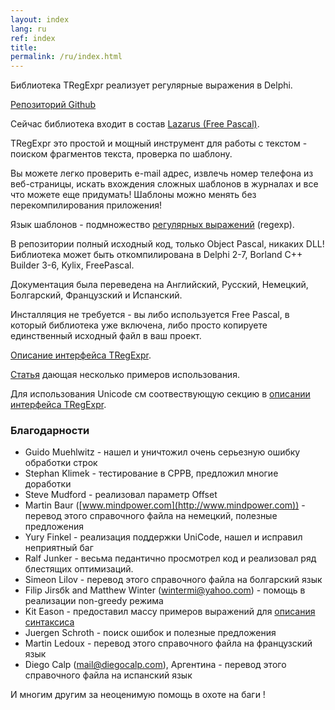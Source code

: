 ```yaml
---
layout: index
lang: ru
ref: index
title:
permalink: /ru/index.html
---
```


Библиотека TRegExpr реализует регулярные выражения в Delphi.

<a href="https://github.com/masterandrey/TRegExpr" class="btn btn-primary btn-lg" role="button">Репозиторий Github</a>

Сейчас библиотека входит в состав [Lazarus (Free Pascal)](http://wiki.freepascal.org/Regexpr).

TRegExpr это простой и мощный инструмент для работы с текстом - поиском фрагментов
 текста, проверка по шаблону.

Вы можете легко проверить e-mail адрес, извлечь номер телефона из веб-страницы,
искать вхождения сложных шаблонов в журналах и все что можете еще придумать!
Шаблоны можно менять без перекомпилирования приложения!

Язык шаблонов - подмножество [регулярных выражений](regexp_syntax.html) (regexp).

В репозитории полный исходный код, только Object Pascal, никаких DLL!
Библиотека может быть откомпилирована в Delphi 2-7, Borland C++ Builder 3-6, Kylix, FreePascal.

Документация была переведена на Английский, Русский, Немецкий, Болгарский, Французский и Испанский.

Инсталляция не требуется - вы либо используется Free Pascal, в который библиотека уже
включена, либо просто копируете единственный исходный файл в ваш проект.

[Описание интерфейса TRegExpr](tregexpr_interface.html).

[Статья](http://masterandrey.com/text_processing_from_birds_eye_view_ru/) дающая
несколько примеров использования.

Для использования Unicode см соотвествующую секцию
в [описании интерфейса TRegExpr](/tregexpr_interface_ru).

### Благодарности

* Guido Muehlwitz - нашел и уничтожил очень серьезную ошибку обработки строк
* Stephan Klimek - тестирование в CPPB, предложил многие доработки
* Steve Mudford - реализовал параметр Offset
* Martin Baur ([www.mindpower.com](http://www.mindpower.com)) - перевод этого справочного файла на немецкий, полезные предложения
* Yury Finkel - реализация поддержки UniCode, нашел и исправил неприятный баг
* Ralf Junker - весьма педантично просмотрел код и реализовал ряд блестящих оптимизаций.
* Simeon Lilov - перевод этого справочного файла на болгарский язык
* Filip Jirsбk and Matthew Winter (wintermi@yahoo.com) - помощь в реализации non-greedy режима
* Kit Eason - предоставил массу примеров выражений для [описания синтаксиса](regexp_syntax.html)
* Juergen Schroth - поиск ошибок и полезные предложения
* Martin Ledoux - перевод этого справочного файла на французский язык
* Diego Calp (mail@diegocalp.com), Аргентина - перевод этого справочного файла на испанский язык

И многим другим за неоценимую помощь в охоте на баги !
